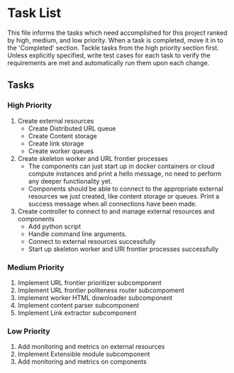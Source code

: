 # Task List

This file informs the tasks which need accomplished for this project ranked by high, medium, and low priority.
When a task is completed, move it in to the 'Completed' section.
Tackle tasks from the high priority section first.
Unless explicitly specified, write test cases for each task to verify the requirements are met and automatically run them upon each change.

## Tasks

### High Priority

1. Create external resources
    * Create Distributed URL queue
    * Create Content storage
    * Create link storage
    * Create worker queues
2. Create skeleton worker and URL frontier processes
    * The components can just start up in docker containers or cloud compute instances and print a hello message, no need to perform any deeper functionality yet.
    * Components should be able to connect to the appropriate external resources we just created, like content storage or queues. Print a success message when all connections have been made.
3. Create controller to connect to and manage external resources and components
    * Add python script
    * Handle command line arguments.
    * Connect to external resources successfully
    * Start up skeleton worker and URl frontier processes successfully

### Medium Priority

1. Implement URL frontier prioritizer subcomponent
2. Implement URL frontier politeness router subcompoment
3. implement worker HTML downloader subcomponent
4. Implement content parser subcomponent
5. Implement Link extractor subcomponent

### Low Priority

1. Add monitoring and metrics on external resources
2. Implement Extensible module subcomponent
3. Add monitoring and metrics on components
